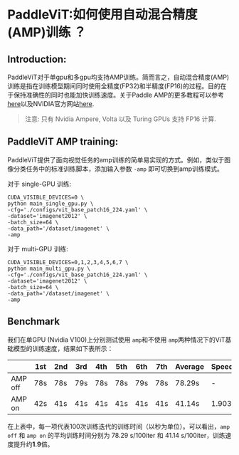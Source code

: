 # PaddleViT:如何使用自动混合精度(AMP)训练 ？

## Introduction:
PaddleViT对于单gpu和多gpu均支持AMP训练。简而言之，自动混合精度(AMP)训练是指在训练模型期间同时使用全精度(FP32)和半精度(FP16)的过程。目的在于保持准确性的同时也能加快训练速度。关于Paddle AMP的更多教程可以参考[here](https://www.paddlepaddle.org.cn/documentation/docs/en/guides/01_paddle2.0_introduction/basic_concept/amp_en.html)以及NVIDIA官方网站[here](https://developer.nvidia.com/automatic-mixed-precision).

> 注意: 只有 Nvidia Ampere, Volta 以及 Turing GPUs 支持 FP16 计算. 


## PaddleViT AMP training:
PaddleViT提供了面向视觉任务的amp训练的简单易实现的方式。例如，类似于图像分类任务中的标准训练脚本，添加输入参数 `-amp` 即可切换到amp训练模式。

对于 single-GPU 训练:
```shell
CUDA_VISIBLE_DEVICES=0 \
python main_single_gpu.py \
-cfg='./configs/vit_base_patch16_224.yaml' \
-dataset='imagenet2012' \
-batch_size=64 \
-data_path='/dataset/imagenet' \
-amp
```

对于 multi-GPU 训练:

```shell
CUDA_VISIBLE_DEVICES=0,1,2,3,4,5,6,7 \
python main_multi_gpu.py \
-cfg='./configs/vit_base_patch16_224.yaml' \
-dataset='imagenet2012' \
-batch_size=64 \
-data_path='/dataset/imagenet' \
-amp
```

## Benchmark
我们在单GPU (Nvidia V100)上分别测试使用 `amp`和不使用 `amp`两种情况下的ViT基础模型的训练速度，结果如下表所示：

|         | 1st | 2nd | 3rd | 4th | 5th | 6th | 7th | Average | Speedup |
|---------|-----|-----|-----|-----|-----|-----|-----|---------|---------|
| AMP off | 78s | 78s | 79s | 78s | 78s | 79s | 78s | 78.29s  |    -    |
| AMP on  | 42s | 41s | 41s | 41s | 41s | 41s | 41s | 41.14s  | 1.903   |

在上表中，每一项代表100次训练迭代的训练时间（以秒为单位）。可以看出，`amp off` 和 `amp on` 的平均训练时间分别为 78.29 s/100iter 和 41.14 s/100iter，训练速度提升约**1.9**倍。
